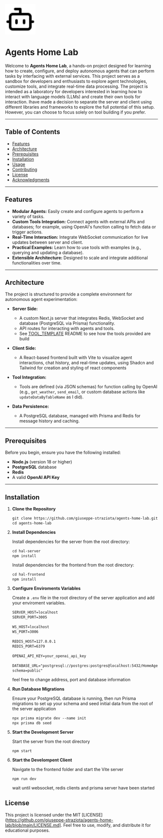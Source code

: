 <img width="100" height="100" src="./assets/bot.svg"/>

# Agents Home Lab


Welcome to **Agents Home Lab**, a hands-on project designed for learning how to create, configure, 
and deploy autonomous agents that can perform tasks by interfacing with external services.
This project serves as a sandbox for developers and enthusiasts to explore agent technologies, customize tools, and integrate real-time data processing. 
The project is intended as a laboratory for developers interested in learning how to interact with 
language models (LLMs) and create their own tools for interaction. Ihave made a decision to separate the server and client using different libraries
and frameworks to explore the full potential of this setup. However, you can choose to focus solely on tool building if you prefer.

---

## Table of Contents

- [Features](#features)
- [Architecture](#architecture)
- [Prerequisites](#prerequisites)
- [Installation](#installation)
- [Usage](#usage)
- [Contributing](#contributing)
- [License](#license)
- [Acknowledgments](#acknowledgments)

---

## Features

- **Modular Agents:** Easily create and configure agents to perform a variety of tasks.
- **Custom Tools Integration:** Connect agents with external APIs and databases; for example, using OpenAI's function calling to fetch data or trigger actions.
- **Real-Time Interaction:** Integrate WebSocket communication for live updates between server and client.
- **Practical Examples:** Learn how to use tools with examples (e.g., querying and updating a database).
- **Extensible Architecture:** Designed to scale and integrate additional functionalities over time.

---

## Architecture

The project is structured to provide a complete environment for autonomous agent experimentation:

- **Server Side:**  
  - A custom Next.js server that integrates Redis, WebSocket and database (PostgreSQL via Prisma) functionality. 
  - API routes for interacting with agents and tools.
  - See [TOOL_TEMPLATE](https://github.com/giuseppe-straziota/agents-home-lab/blob/main/TOOL_TEMPLATE.md) README to see how the tools provided are build 
  
- **Client Side:**  
  - A React-based frontend built with Vite to visualize agent interactions, chat history, and real-time updates, using Shadcn and Tailwind for creation and styling of react components
  
- **Tool Integration:**  
  - Tools are defined (via JSON schemas) for function calling by OpenAI (e.g., `get_weather`, `send_email`, or custom database actions like `updateDataByTableName` as I did).

- **Data Persistence:**  
  - A PostgreSQL database, managed with Prisma and Redis for message history and caching.

---

## Prerequisites

Before you begin, ensure you have the following installed:

- **Node.js** (version 18 or higher)
- **PostgreSQL** database
- **Redis**   
- A valid **OpenAI API Key**

---

## Installation

1. **Clone the Repository**

   ```
   git clone https://github.com/giuseppe-straziota/agents-home-lab.git
   cd agents-home-lab
   ```
2. **Install Dependencies**  

   Install dependencies for the server from the root directory:

    ```
    cd hal-server
    npm install 
    ```
    Install dependencies for the frontend from the root directory:

    ```
    cd hal-frontend
    npm install
    ```
       
3. **Configure Enviroments Variables**
    
    Create a ```.env``` file in the root directory of the server application and add your enviroment variables.

     ```
    SERVER_HOST=localhost
    SERVER_PORT=3005
    
    WS_HOST=localhost
    WS_PORT=3006
    
    REDIS_HOST=127.0.0.1
    REDIS_PORT=6379
      
    OPENAI_API_KEY=your_openai_api_key
       
    DATABASE_URL="postgresql://postgres:postgres@localhost:5432/HomeAgents?schema=public"
    ```
    feel free to change address, port and database information 

4. **Run Database Migrations**

   Ensure your PostgreSQL database is running, then run Prisma migrations to set up your schema and seed initial data from the root of the server application
   ```
   npx prisma migrate dev --name init
   npx prisma db seed
   ``` 
    
5. **Start the Development Server**

    Start the server from the root directory

    ```
    npm start
    ```
   
6. **Start the Develompent Client**

    Navigate to the frontend folder and start the Vite server

    ```
    npm run dev
    ```
    wait until websocket, redis clients and prisma server have been started 

## License

This project is licensed under the MIT [LICENSE](https://github.com/giuseppe-straziota/agents-home-lab/blob/main/LICENSE.md]. Feel free to use, modify, and distribute it for educational purposes.
